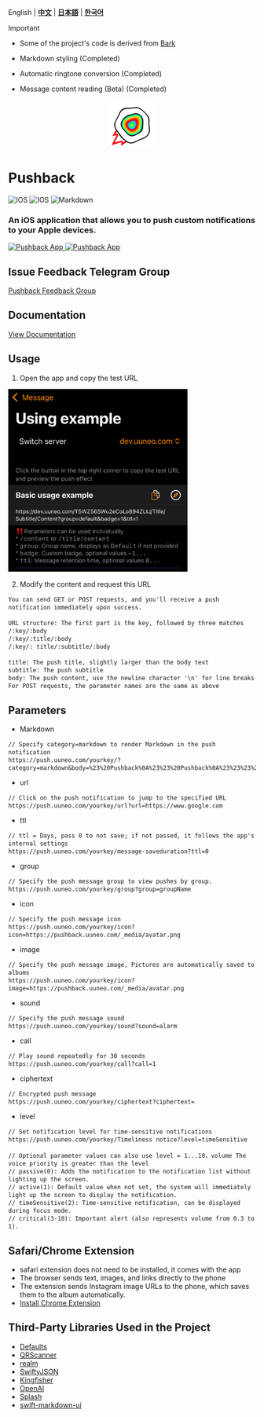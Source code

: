 English | **[中文](README.md)** | **[日本語](README.JA.md)** | **[한국어](README.KO.md)**


> [!IMPORTANT]
>
>- Some of the project's code is derived from [Bark](https://github.com/Finb/Bark)
>
> - Markdown styling (Completed)
> - Automatic ringtone conversion (Completed)
> - Message content reading (Beta) (Completed)


<p align="center">
<img src="/docs/_media/egglogo.png" alt="pushback" title="pushback" width="100"/>
</p>


# Pushback
![IOS](https://img.shields.io/badge/IPhone-16+-ff69b4.svg) ![IOS](https://img.shields.io/badge/IPad-16+-ff69b4.svg) ![Markdown](https://img.shields.io/badge/gcm-markdown-green.svg)
### An iOS application that allows you to push custom notifications to your Apple devices.
[<img src="https://is1-ssl.mzstatic.com/image/thumb/Purple221/v4/fc/78/a0/fc78a0ee-dc6b-00d9-85be-e74c24b2bcb5/AppIcon-85-220-0-4-2x.png/512x0w.webp" alt="Pushback App" height="45"> ](https://testflight.apple.com/join/PMPaM6BR)
[<img src="https://developer.apple.com/assets/elements/badges/download-on-the-app-store.svg" alt="Pushback App" height="40">](https://apps.apple.com/us/app/pushback-push-to-phone/id6615073345)

## Issue Feedback Telegram Group
[Pushback Feedback Group](https://t.me/+pmCp6gWuAzFjYWQ1)

## Documentation
[View Documentation](https://uuneo.github.io/pushback)


## Usage
1. Open the app and copy the test URL

<img src="/docs/_media/example.jpeg" width=365 />

2. Modify the content and request this URL
```
You can send GET or POST requests, and you'll receive a push notification immediately upon success.

URL structure: The first part is the key, followed by three matches
/:key/:body 
/:key/:title/:body 
/:key/: title/:subtitle/:body 

title: The push title, slightly larger than the body text 
subtitle: The push subtitle
body: The push content, use the newline character '\n' for line breaks 
For POST requests, the parameter names are the same as above
```

## Parameters

* Markdown
```
// Specify category=markdown to render Markdown in the push notification
https://push.uuneo.com/yourkey/?category=markdown&body=%23%20Pushback%0A%23%23%20Pushback%0A%23%23%23%20Pushback
```

* url
```
// Click on the push notification to jump to the specified URL
https://push.uuneo.com/yourkey/url?url=https://www.google.com 
```
* ttl
```
// ttl = Days, pass 0 to not save; if not passed, it follows the app's internal settings
https://push.uuneo.com/yourkey/message-saveduration?ttl=0
```
* group
```
// Specify the push message group to view pushes by group.
https://push.uuneo.com/yourkey/group?group=groupName
```
* icon
```
// Specify the push message icon
https://push.uuneo.com/yourkey/icon?icon=https://pushback.uuneo.com/_media/avatar.png
```
* image
```
// Specify the push message image, Pictures are automatically saved to albums
https://push.uuneo.com/yourkey/icon?image=https://pushback.uuneo.com/_media/avatar.png
```

* sound
```
// Specify the push message sound
https://push.uuneo.com/yourkey/sound?sound=alarm
```
* call
```
// Play sound repeatedly for 30 seconds
https://push.uuneo.com/yourkey/call?call=1
```
* ciphertext
```
// Encrypted push message
https://push.uuneo.com/yourkey/ciphertext?ciphertext=
```
* level
```
// Set notification level for time-sensitive notifications
https://push.uuneo.com/yourkey/Timeliness notice?level=timeSensitive

// Optional parameter values can also use level = 1...10，volume The voice priority is greater than the level
// passive(0): Adds the notification to the notification list without lighting up the screen.
// active(1): Default value when not set, the system will immediately light up the screen to display the notification.
// timeSensitive(2): Time-sensitive notification, can be displayed during focus mode.
// critical(3-10): Important alert (also represents volume from 0.3 to 1).
```

## Safari/Chrome Extension
 * safari extension does not need to be installed, it comes with the app
 * The browser sends text, images, and links directly to the phone
 * The extension sends Instagram image URLs to the phone, which saves them to the album automatically.
 * [Install Chrome Extension](https://chromewebstore.google.com/detail/pushback/gadgoijjifgnbeehmcapjfipggiijeej)



## Third-Party Libraries Used in the Project
- [Defaults](https://github.com/sindresorhus/Defaults)
- [QRScanner](https://github.com/mercari/QRScanner)
- [realm](https://github.com/realm/realm-swift)
- [SwiftyJSON](https://github.com/SwiftyJSON/SwiftyJSON)
- [Kingfisher](https://github.com/onevcat/Kingfisher)
- [OpenAI](https://github.com/MacPaw/OpenAI)
- [Splash](https://github.com/AugustDev/Splash)
- [swift-markdown-ui](https://github.com/gonzalezreal/swift-markdown-ui)

